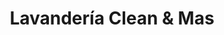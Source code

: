---
title: "Lavandería Clean & Mas"
url: /san-pedro-sula/lavanderia-clean-und-mas/
shop: lavandería
---
